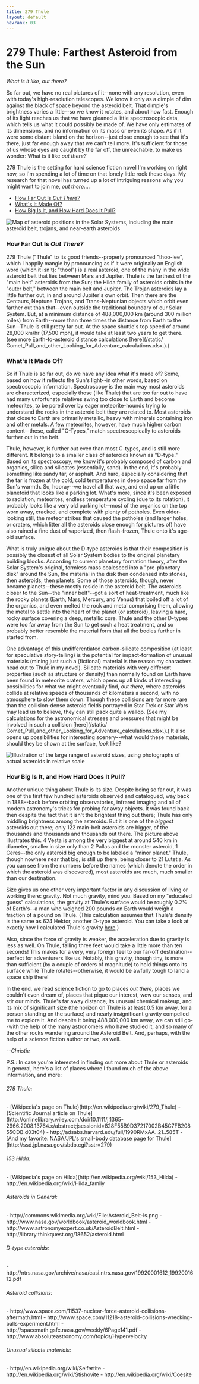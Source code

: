 ```yaml
---
title: 279 Thule
layout: default
navrank: 03
---
```


279 Thule\:  Farthest Asteroid from the Sun
===========================================

*What is it like, out there?*

So far out, we have no real pictures of it--none with any resolution, even with today's high-resolution telescopes.  We know it only as a dimple of dim against the black of space beyond the asteroid belt.  That dimple's brightness varies a little--so we know it rotates, and about how fast.  Enough of its light reaches us that we have gleaned a little spectroscopic data, which tells us what it could possibly be made of.  We have only estimates of its dimensions, and no information on its mass or even its shape.  As if it were some distant island on the horizon--just close enough to see that it's there, just far enough away that we can't tell more.  It's sufficient for those of us whose eyes are caught by the far off, the unreachable, to make us wonder:  What is it like *out there?*

279 Thule is the setting for hard science fiction novel I'm working on right now, so I'm spending a lot of time on that lonely little rock these days.  My research for that novel has turned up a lot of intriguing reasons why you might want to join me, *out there*....

- [How Far Out Is *Out There?*](#Distance)
- [What's It Made Of?](#Composition)
- [How Big Is It, and How Hard Does It Pull?](#Size)


![Map of asteroid positions in the Solar Systems, including the main asteroid belt, trojans, and near-earth asteroids](../images/InnerSolarSystem-en_from_wikipedia.png)

<h3><a name="Distance">How Far Out Is <em>Out There?</em></a></h3>
	
279 Thule ("Thule" to its good friends--properly pronounced "thoo-lee", which I happily mangle by pronouncing as if it were originally an English word (which it isn't): "thool") is a real asteroid, one of the many in the wide asteroid belt that lies between Mars and Jupiter.  Thule is the farthest of the "main belt" asteroids from the Sun; the Hilda family of asteroids orbits in the "outer belt," between the main belt and Jupiter.  The Trojan asteroids lay a little further out, in and around Jupiter's own orbit.  Then there are the Centaurs, Neptune Trojans, and Trans-Neptunian objects which orbit even farther out than that--even outside the traditional boundary of our Solar System.  But, at a minimum distance of 488,000,000 km (around 300 million miles) from Earth--more than three times the distance from Earth to the Sun--Thule is still pretty far out.  At the space shuttle's top speed of around 28,000 km/hr (17,500 mph), it would take at least two years to get there.  (see more Earth-to-asteroid distance calculations [here](/static/ Comet_Pull_and_other_Looking_for_Adventure_calculations.xlsx.).)

<h3><a name="Composition">What's It Made Of?</a></h3>

So if Thule is so far out, do we have any idea what it's made of?  Some, based on how it reflects the Sun's light--in other words, based on spectroscopic information.  Spectroscopy is the main way most asteroids are characterized, especially those (like Thule) that are too far out to have had many unfortunate relatives swing too close to Earth and become meteorites, to be pored over by eager meteorite-hounds trying to understand the rocks in the asteroid belt they are related to.  Most asteroids that close to Earth are primarily metallic, heavy with minerals containing iron and other metals.  A few meteorites, however, have much higher carbon content--these, called "C-Types," match spectroscopically to asteroids further out in the belt.

Thule, however, is further out even than most C-types, and is still more different.  It belongs to a smaller class of asteroids known as "D-type."  Based on its spectroscopy, we know it's probably composed of carbon and organics, silica and silicates (essentially, sand).  In the end, it's probably something like sandy tar, or asphalt.  And hard, especially considering that the tar is frozen at the cold, cold temperatures in deep space far from the Sun's warmth.  So, hooray--we travel all that way, and end up on a little planetoid that looks like a parking lot.  What's more, since it's been exposed to radiation, meteorites, endless temperature cycling (due to its rotation), it probably looks like a very old parking lot--most of the organics on the top worn away, cracked, and complete with plenty of potholes.  Even older-looking still, the meteor strikes that caused the potholes (and larger holes, or craters, which litter all the asteroids close enough for pictures of) have also rained a fine dust of vaporized, then flash-frozen, Thule onto it's age-old surface.

What is truly unique about the D-type asteroids is that their composition is possibly the closest of all Solar System bodies to the original planetary building blocks.  According to current planetary formation theory, after the Solar System's original, formless mass coalesced into a "pre-planetary disk" around the Sun, the material in the disk then condensed into stones, then asteroids, then planets.  Some of those asteroids, though, never became planets--these mostly reside in the asteroid belt.  The asteroids closer to the Sun--the "inner belt"--got a sort of heat-treatment, much like the rocky planets (Earth, Mars, Mercury, and Venus) that boiled off a lot of the organics, and even melted the rock and metal comprising them, allowing the metal to settle into the heart of the planet (or asteroid), leaving a hard, rocky surface covering a deep, metallic core.  Thule and the other D-types were too far away from the Sun to get such a heat treatment, and so probably better resemble the material form that all the bodies further in started from.  

One advantage of this undifferentiated carbon-silicate composition (at least for speculative story-telling) is the potential for impact-formation of unusual materials (mining just such a (fictional) material is the reason my characters head out to Thule in my novel).  Silicate materials with very different properties (such as structure or density) than normally found on Earth have been found in meteorite craters, which opens up all kinds of interesting possibilities for what we might eventually find, *out there,* where asteroids collide at relative speeds of thousands of kilometers a second, with no atmosphere to slow them down.  Though these collisions are far more rare than the collision-dense asteroid fields portrayed in Star Trek or Star Wars may lead us to believe, they can still pack quite a wallop.  (See my calculations for the astronomical stresses and pressures that might be involved in such a collision [here](/static/ Comet_Pull_and_other_Looking_for_Adventure_calculations.xlsx.).)  It also opens up possibilities for interesting scenery--what would these materials, should they be shown at the surface, *look* like?

![Illustration of the large range of asteroid sizes, using photographs of actual asteroids in relative scale](../images/Asteroidsscale_NASA_pic.jpg)

<h3><a name="Size">How Big Is It, and How Hard Does It Pull?</a></h3>

Another unique thing about Thule is its size.  Despite being so far out, it was one of the first few hundred asteroids observed and catalogued, way back in 1888--back before orbiting observatories, infrared imaging and all of modern astronomy's tricks for probing far away objects.  It was found back then despite the fact that it isn't the brightest thing out there; Thule has only middling brightness among the asteroids.  But it is one of the *biggest* asteroids out there; only 122 main-belt asteroids are bigger, of the thousands and thousands and thousands out there.  The picture above illustrates this.  4 Vesta is among the very biggest at around 540 km in diameter, smaller in size only than 2 Pallas and the monster asteroid, 1 Ceres--the only asteroid big enough to be labeled a "minor planet."  Thule, though nowhere near that big, is still up there, being closer to 21 Lutetia.  As you can see from the numbers before the names (which denote the order in which the asteroid was discovered), most asteroids are much, much smaller than our destination.

Size gives us one other very important factor in any discussion of living or working there:  gravity.  Not much gravity, mind you.  Based on my "educated guess" calculations, the gravity at Thule's surface would be roughly 0.2% of Earth's--a man who weighed 200 pounds on Earth would weigh a fraction of a pound on Thule. (This calculation assumes that Thule's density is the same as 624 Hektor, another D-type asteroid.  You can take a look at exactly how I calculated Thule's gravity [here](files/LFA_Calculations.xlsx).) 

Also, since the force of gravity is weaker, the acceleration due to gravity is less as well.  On Thule, falling three feet would take a little more than ten seconds!  This makes for a very, very foreign feel to our far-off destination--perfect for adventurers like us.  Notably, this gravity, though tiny, is more than sufficient (by a couple of orders of magnitude) to hold things onto its surface while Thule rotates--otherwise, it would be awfully tough to land a space ship there!

In the end, we read science fiction to go to places *out there,* places we couldn't even dream of, places that pique our interest, wow our senses, and stir our minds.  Thule's far away distance, its unusual chemical makeup, and its mix of significant size (the horizon on Thule is at least 0.5 km away, for a person standing on the surface) and nearly insignificant gravity compelled me to explore it.  And despite it being 488,000,000 km away, we can still go--with the help of the many astronomers who have studied it, and so many of the other rocks wandering around the Asteroid Belt.  And, perhaps, with the help of a science fiction author or two, as well.  

--*Christie*


P.S.:  In case you're interested in finding out more about Thule or asteroids in general, here's a list of places where I found much of the above information, and more:

<h6>279 Thule:</h6>
- [Wikipedia's page on Thule}(http://en.wikipedia.org/wiki/279_Thule)
- {Scientific Journal article on Thule] (http://onlinelibrary.wiley.com/doi/10.1111/j.1365-2966.2008.13764.x/abstract;jsessionid=828F55B9D37217002B45C7FB20855CDB.d03t04)
- http://adsabs.harvard.edu/full/1990RMxAA..21..585T
- [And my favorite:  NASA/JPL's small-body database page for Thule](http://ssd.jpl.nasa.gov/sbdb.cgi?sstr=279)

<h6>153 Hilda:</h6>
- [Wikipedia's page on Hilda](http://en.wikipedia.org/wiki/153_Hilda)
- http://en.wikipedia.org/wiki/Hilda_family

<h6>Asteroids in General:</h6>
- http://commons.wikimedia.org/wiki/File:Asteroid_Belt-is.png
- http://www.nasa.gov/worldbook/asteroid_worldbook.html
- http://www.astronomyexpert.co.uk/AsteroidBelt.html
- http://library.thinkquest.org/18652/asteroid.html

<h6>D-type asteroids:</h6>
- http://ntrs.nasa.gov/archive/nasa/casi.ntrs.nasa.gov/19920001612_1992001612.pdf

<h6>Asteroid collisions:</h6>
- http://www.space.com/11537-nuclear-force-asteroid-collisions-aftermath.html
- http://www.space.com/11218-asteroid-collisions-wrecking-balls-experiment.html
- http://spacemath.gsfc.nasa.gov/weekly/6Page141.pdf
- http://www.absoluteastronomy.com/topics/Hypervelocity

<h6>Unusual silicate materials:</h6>
- http://en.wikipedia.org/wiki/Seifertite
- http://en.wikipedia.org/wiki/Stishovite
- http://en.wikipedia.org/wiki/Coesite




